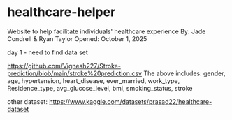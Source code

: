 # healthcare-helper
Website to help facilitate individuals' healthcare experience
By: Jade Condrell & Ryan Taylor
Opened: October 1, 2025

day 1 - need to find data set

https://github.com/Vignesh227/Stroke-prediction/blob/main/stroke%20prediction.csv
The above includes: gender, age, hypertension, heart_disease, ever_married, work_type, Residence_type, avg_glucose_level, bmi, smoking_status, stroke

other dataset:
https://www.kaggle.com/datasets/prasad22/healthcare-dataset
